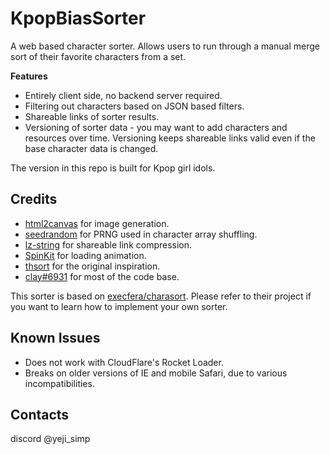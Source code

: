# KpopBiasSorter
A web based character sorter. Allows users to run through a manual merge sort of their favorite characters from a set.

**Features**
 * Entirely client side, no backend server required.
 * Filtering out characters based on JSON based filters.
 * Shareable links of sorter results.
 * Versioning of sorter data - you may want to add characters and resources over time. Versioning keeps shareable links valid even if the base character data is changed.
 
The version in this repo is built for Kpop girl idols.

## Credits
 * [html2canvas](https://github.com/niklasvh/html2canvas/) for image generation.
 * [seedrandom](https://github.com/davidbau/seedrandom) for PRNG used in character array shuffling.
 * [lz-string](https://github.com/pieroxy/lz-string) for shareable link compression.
 * [SpinKit](http://tobiasahlin.com/spinkit/) for loading animation.
 * [thsort](http://mainyan.sakura.ne.jp/thsort.html) for the original inspiration.
 * [clay#6931](https://github.com/claybak/kpopggsorter/) for most of the code base.

This sorter is based on  [execfera/charasort](https://github.com/execfera/charasort). Please refer to their project if you want to learn how to implement your own sorter.

## Known Issues
 * Does not work with CloudFlare's Rocket Loader.
 * Breaks on older versions of IE and mobile Safari, due to various incompatibilities.

## Contacts
discord @yeji_simp
